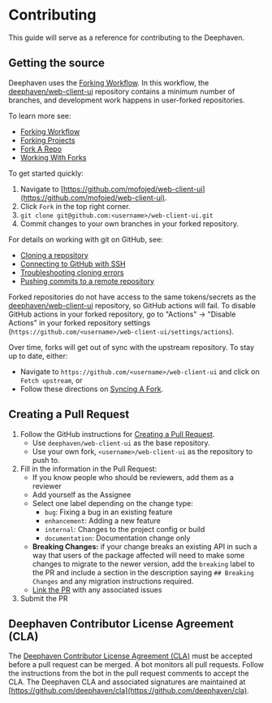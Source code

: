 # Contributing

This guide will serve as a reference for contributing to the Deephaven.

## Getting the source

Deephaven uses the [Forking Workflow](https://www.atlassian.com/git/tutorials/comparing-workflows/forking-workflow). In this workflow, the [deephaven/web-client-ui](https://github.com/mofojed/web-client-ui) repository contains a minimum number of branches, and development work happens in user-forked repositories.

To learn more see:

- [Forking Workflow](https://www.atlassian.com/git/tutorials/comparing-workflows/forking-workflow)
- [Forking Projects](https://guides.github.com/activities/forking/)
- [Fork A Repo](https://docs.github.com/en/github/getting-started-with-github/fork-a-repo)
- [Working With Forks](https://docs.github.com/en/github/collaborating-with-issues-and-pull-requests/working-with-forks)

To get started quickly:

1. Navigate to [https://github.com/mofojed/web-client-ui](https://github.com/mofojed/web-client-ui).
2. Click `Fork` in the top right corner.
3. `git clone git@github.com:<username>/web-client-ui.git`
4. Commit changes to your own branches in your forked repository.

For details on working with git on GitHub, see:

- [Cloning a repository](https://docs.github.com/en/repositories/creating-and-managing-repositories/cloning-a-repository)
- [Connecting to GitHub with SSH](https://docs.github.com/en/authentication/connecting-to-github-with-ssh)
- [Troubleshooting cloning errors](https://docs.github.com/en/repositories/creating-and-managing-repositories/troubleshooting-cloning-errors)
- [Pushing commits to a remote repository](https://docs.github.com/en/get-started/using-git/pushing-commits-to-a-remote-repository)

Forked repositories do not have access to the same tokens/secrets as the [deephaven/web-client-ui](https://github.com/mofojed/web-client-ui) repository, so GitHub actions will fail. To disable GitHub actions in your forked repository, go to "Actions" -> "Disable Actions" in your forked repository settings (`https://github.com/<username>/web-client-ui/settings/actions`).

Over time, forks will get out of sync with the upstream repository. To stay up to date, either:

- Navigate to `https://github.com/<username>/web-client-ui` and click on `Fetch upstream`, or
- Follow these directions on [Syncing A Fork](https://docs.github.com/en/github/collaborating-with-issues-and-pull-requests/syncing-a-fork).

## Creating a Pull Request

1. Follow the GitHub instructions for [Creating a Pull Request](https://docs.github.com/en/pull-requests/collaborating-with-pull-requests/proposing-changes-to-your-work-with-pull-requests/creating-a-pull-request).
   - Use `deephaven/web-client-ui` as the base repository.
   - Use your own fork, `<username>/web-client-ui` as the repository to push to.
2. Fill in the information in the Pull Request:
   - If you know people who should be reviewers, add them as a reviewer
   - Add yourself as the Assignee
   - Select one label depending on the change type:
     - `bug`: Fixing a bug in an existing feature
     - `enhancement`: Adding a new feature
     - `internal`: Changes to the project config or build
     - `documentation`: Documentation change only
   - **Breaking Changes:** if your change breaks an existing API in such a way that users of the package affected will need to make some changes to migrate to the newer version, add the `breaking` label to the PR and include a section in the description saying `## Breaking Changes` and any migration instructions required.
   - [Link the PR](https://docs.github.com/en/issues/tracking-your-work-with-issues/linking-a-pull-request-to-an-issue) with any associated issues
3. Submit the PR

## Deephaven Contributor License Agreement (CLA)

The [Deephaven Contributor License Agreement (CLA)](https://github.com/deephaven/cla/blob/main/CLA.md) must be accepted before a pull request can be merged. A bot monitors all pull requests. Follow the instructions from the bot in the pull request comments to accept the CLA. The Deephaven CLA and associated signatures are maintained at [https://github.com/deephaven/cla](https://github.com/deephaven/cla).
